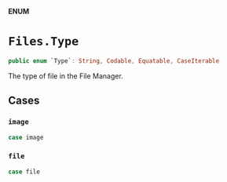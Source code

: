 **ENUM**

# `Files.Type`

```swift
public enum `Type`: String, Codable, Equatable, CaseIterable
```

The type of file in the File Manager.

## Cases
### `image`

```swift
case image
```

### `file`

```swift
case file
```
